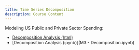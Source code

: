 ```yaml
---
title: Time Series Decomposition
description: Course Content
---
```


Modeling US Public and Private Sector Spending:
- [Decomposition Analysis (html)](Decomposition.html)
- [Decomposition Analysis (ipynb)](M3 - Decomposition.ipynb)
